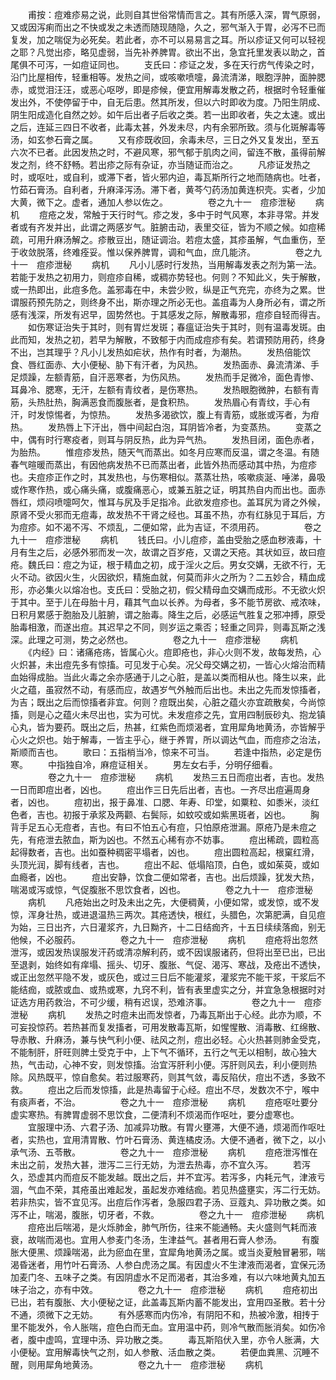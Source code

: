 <!-- { "loadSidebar": true } -->
　　甫按：痘难疹易之说，此则自其世俗常情而言之。其有所感入深，胃气原弱，又或因泻痢而出之不快或发之未透而随现随隐，久之，邪气渐入于胃，必泻不已而复发，加之喘促为必死矣。若此者，亦不可以易易言之耳。所以疹证又何可以轻视之耶？凡觉出疹，略见虚弱，当先补养脾胃。欲出不出，急宜托里发表以助之，首尾俱不可泻，一如痘证同也。
　　支氏曰：疹证之发，多在天行疠气传染之时，沿门比屋相传，轻重相等。发热之间，或咳嗽喷嚏，鼻流清涕，眼胞浮肿，面肿腮赤，或觉泪汪汪，或恶心呕哕，即是疹候，便宜用解毒发散之药，根据时令轻重催发出外，不使停留于中，自无后患。然其所发，但以六时即收为度。乃阳生阴成、阴生阳成造化自然之妙。如午后出者子后收之类。若一出即收者，失之太速。或出之后，连延三四日不收者，此毒太甚，外发未尽，内有余邪所致。须与化斑解毒等汤，如玄参石膏之属。
　　又有疹既收回，余毒未尽，三日之外又复发出，至五六次不已者。此因发热之时，不避风寒，邪气郁于肌肉之间，留连不散，虽得前解发之剂，终不舒畅。若出疹之际有杂证，亦当随证而治之。
　　凡疹证发热之时，或呕吐，或自利，或滞下者，皆火邪内迫，毒瓦斯所行之地而随病也。吐者，竹茹石膏汤。自利者，升麻泽泻汤。滞下者，黄芩勺药汤加黄连枳壳。实者，少加大黄，微下之。虚者，通加人参以佐之。
　　
　　卷之九十一　痘疹泄秘
　　病机
　　痘疮之发，常触于天行时气。疹之发，多中于时气风寒，本非寻常。并发者或有齐发并出，此谓之两感岁气。脏腑击动，表里交征，皆为不顺之候。如痘稀疏，可用升麻汤解之。疹散豆出，随证调治。若痘太盛，其疹虽解，气血重伤，至于收敛脱落，终难痊妥。惟以保养脾胃，调和气血，庶几能济。
　　
　　卷之九十一　痘疹泄秘
　　病机
　　凡小儿感时行发热，当用解毒发表之剂为第一法。若能于发热之初用力，则痘疹自稀，或稠亦势轻也。何则？不知此义，失于解散，或一热即出，此痘多危。盖邪毒在中，未尝少败，纵是正气充完，亦终为之累。世谓服药预先防之，则终身不出，斯亦理之所必无也。盖疽毒为人身所必有，谓之所感有浅深，所发有迟早，固势然也。于其感发之际，解散毒邪，痘疹自轻而得吉。
　　如伤寒证治失于其时，则有胃烂发斑；春瘟证治失于其时，则有温毒发斑。由此而知，发热之初，若早为解散，不致郁于内而成痘疹有矣。若谓预防用药，终身不出，岂其理乎？凡小儿发热如疟状，热作有时者，为潮热。
　　发热倍能饮食、唇红面赤、大小便秘、胁下有汗者，为风热。
　　发热面赤、鼻流清涕、手足烦躁，左额青筋，自汗恶寒者，为伤风热。
　　发热而手足微冷，面色青惨、耳鼻冷、腮寒，无汗，左额有青纹者，是伤寒热。
　　发热眼胞微肿，右额有青筋，头热肚热，胸满恶食而腹胀者，是食积热。
　　发热眉心有青纹，手心有汗，时发惊惕者，为惊热。
　　发热多渴欲饮，腹上有青筋，或胀或泻者，为疳热。
　　发热唇上下汗出，唇中间起白泡，耳阴皆冷者，为变蒸热。
　　变蒸之中，偶有时行寒疫者，则耳与阴反热，此为异气热。
　　发热目闭，面色赤者，为胎热。
　　惟痘疹发热，随天气而蒸出。如冬月应寒而反温，谓之冬温。有随春气暄暖而蒸出，有因他病发热不已而蒸出者，此皆外热而感动其中热，为痘疹也。夫痘疹正作之时，其发热也，与伤寒相似。蒸蒸壮热，咳嗽痰涎、唾涕，鼻吸或作寒作热，或心痛头痛，或腹痛恶心，或兼五脏之证，明其热自内而出也。面赤唇红，烦闷喷嚏呵欠，惟耳与尻及手足指冷。此欲发痘疹也。盖耳尻为肾之外候，原肾不受火邪而无痘毒，故发热不干肾之经也。耳虽不热，亦有红脉见于耳后，方为痘疹。如不渴不泻、不烦乱，二便如常，此为吉证，不须用药。
　　
　　卷之九十一　痘疹泄秘
　　病机
　　钱氏曰。小儿痘疹，盖由受胎之感血秽液毒，十月有生之后，必感外邪而发一次，故谓之百岁疮，又谓之天疮。其状如豆，故曰痘疮。魏氏曰：痘之为证，根于精血之初，成于淫火之后。男女交媾，无欲不行，无火不动。欲因火生，火因欲炽，精施血就，何莫而非火之所为？二五妙合，精血成形，亦必集火以熔冶也。支氏曰：受胎之初，假父精母血交媾而成形。不无欲火炽于其中。至于儿在母胎十月，藉其气血以长养。为母者，多不能节房欲、戒浓味，日积月累感于胞胎及儿脏腑，谓之胎毒。降生之后，必感运气胜复之邪冲搏，原受胎毒相激，而遂出痘。其迟早之不同，则岁运之乘否；轻重之同异，则毒瓦斯之浅深。此理之可测，势之必然也。
　　
　　卷之九十一　痘疹泄秘
　　病机
　　《内经》曰：诸痛疮疡，皆属心火。痘即疮也，非心火则不发，故每发热，心火炽甚，未出痘先多有惊搐。可见发于心矣。况父母交媾之初，一皆心火熔治而精血始得成胎。当此火毒之余亦感通于儿之心脏，是盖以类而相从也。降生以来，此火之蕴，虽寂然不动，有感而应，故遇岁气外触而后出也。未出之先而发惊搐者，为吉；既出之后而惊搐者非宜。何则？痘既出矣，心脏之蕴火亦宜疏散矣，今尚惊搐，则是心之蕴火未尽出也，实为可忧。未发痘疹之先，宜用四制辰砂丸、抱龙镇心丸，皆为要药。既出之后，热甚，红紫色而烦渴者，宜用犀角地黄汤，亦皆解乎心火之炽也。始于解毒，一皆主乎心，继于养胃，所以调达气血，而痘疹之治法，斯顺而吉也。
　　歌曰：五指梢当冷，惊来不可当。
　　若逢中指热，必定是伤寒。
　　中指独自冷，麻痘证相关。
　　男左女右手，分明仔细看。
　　
　　卷之九十一　痘疹泄秘
　　病机
　　发热三五日而痘出者，吉也。发热一日而即痘出者，凶也。
　　痘出作三日先后出者，吉也。一齐尽出痘遍周身者，凶也。
　　痘初出，报于鼻准、口腮、年寿、印堂，如粟粒、如黍米，淡红色者，吉也。初报于承浆及两颧、右鬓际，如蚊咬或如紫黑斑者，凶也。
　　胸背手足五心无痘者，吉也。有曰不怕五心有痘，只怕原疮泄漏。原疮乃是未痘之先，有疮泄去脓血，斯为凶也。不然五心稀有亦不妨事。
　　痘出稀疏，圆粒高起得数者，吉也。出如蚕种稠密平塌者，凶也。
　　痘出圆粒高起，根窠红滑，头顶光润，脚有线者，吉也。
　　痘出不起、低塌陷顶，白色，或如茱萸，或如血瘾者，凶也。
　　痘出安静，饮食二便如常者，吉也。出后烦躁，犹发大热，喘渴或泻或惊，气促腹胀不思饮食者，凶也。
　　
　　卷之九十一　痘疹泄秘
　　病机
　　凡疮始出之时及未出之先，大便稠黄，小便如常，或发惊，或不发惊，浑身壮热，或进退温热三两次。其疮透快，根红，头腊色，次第肥满，自见痘为始，三日出齐，六日灌浆齐，九日黝齐，十二日结痂齐，十五日续续落痂，别无他候，不必服药。
　　
　　卷之九十一　痘疹泄秘
　　病机
　　痘疮将出忽然泄泻，或因发热误服发汗药或清凉解利药，或不因误服诸药，但将出至已出，已出至退剥，始终如有痒塌、摇头、切牙、腹胀、气促、渴泻、寒战，及疮出不透快，或正出忽然平隐不发，或灰色，或过三日后不能灌浆，灌浆完不能干浆，干浆后不能结痂，或脓或血、或热或寒，九窍不利，皆有表里虚实之分，并宜急急根据时对证选方用药救治，不可少缓，稍有迟误，恐难济事。
　　
　　卷之九十一　痘疹泄秘
　　病机
　　发热之时痘未出而发惊者，乃毒瓦斯出于心经。此亦为顺，不可妄投惊药。若热甚而复发搐者，可用发散毒瓦斯，如惺惺散、消毒散、红绵散、导赤散、升麻汤，兼与快气利小便、祛风之剂，痘出必轻。心火热甚则肺金受克，不能制肝，肝旺则脾土受克于中，上下气不循环，五行之气无以相制，故心独大热，气击动，心神不安，则发惊搐。治宜泻肝利小便。泻肝则风去，利小便则热除。风热既平，惊自愈矣。若过服寒药，则其气敛，毒反陷伏，痘出不透，多致不救。
　　痘出之后而发惊搐，此是热毒留于心经。痘出不尽，发数次不宁，喉中有痰声者，不治。
　　
　　卷之九十一　痘疹泄秘
　　病机
　　痘疮呕吐要分虚实寒热。有脾胃虚弱不思饮食，二便清利不烦渴而作呕吐，要分虚寒也。
　　宜服理中汤、六君子汤、加减异功散。有胃火壅滞，大便不通，烦渴而作呕吐者，实热也，宜用清胃散、竹叶石膏汤、黄连橘皮汤。大便不通者，微下之，以小承气汤、五苓散。
　　
　　卷之九十一　痘疹泄秘
　　病机
　　痘疮泄泻惟在未出之前，发热大甚，泄泻二三行无妨，为泄去热毒，亦不宜久泻。
　　若泻久，恐虚其内而痘反不能发越。既出之后，并不宜泻。若泻多，内耗元气，津液亏涸，气血不荣，其疮虽出难起发，虽起发亦难结痂。若见热盛壅实，泻二行无妨。若非热实，皆不宜见泻。出痘后作泻者，急服四君子汤、豆蔻丸、异功散之类。如泻不止，喘渴，腹胀，切牙者，不救。
　　
　　卷之九十一　痘疹泄秘
　　病机
　　痘疮出后喘渴，是火烁肺金，肺气所伤，往来不能通畅。夫火盛则气耗而液衰，故喘而渴也。宜用人参麦门冬汤，生津益气。甚者用石膏人参汤。
　　有腹胀大便黑、烦躁喘渴，此为瘀血在里，宜犀角地黄汤之属。或当炎夏触冒暑邪，喘渴昏迷者，用竹叶石膏汤、人参白虎汤之属。有因虚火不生津液而渴者，宜保元汤加麦门冬、五味子之类。有因阴虚水不足而渴者，其治多难，有以六味地黄丸加五味子治之，亦有中效。
　　
　　卷之九十一　痘疹泄秘
　　病机
　　痘疮初出已出，若有腹胀、大小便秘之证，此盖毒瓦斯内蓄不能发出，宜用四圣散。若十分不通，须微下之无妨。
　　有外感寒而内伤冷，有阴阳不和，热被冷激，相抟于里不能发外，令人胀喘，痘色白而无血。宜用温中药，则冷气散而胀消矣。如伤冷者，腹中虚鸣，宜理中汤、异功散之类。
　　毒瓦斯陷伏入里，亦令人胀满，大小便秘。宜用解毒快气之剂，如人参散、活血散之类。
　　若便血粪黑、沉睡不醒，则用犀角地黄汤。
　　
　　卷之九十一　痘疹泄秘
　　病机
